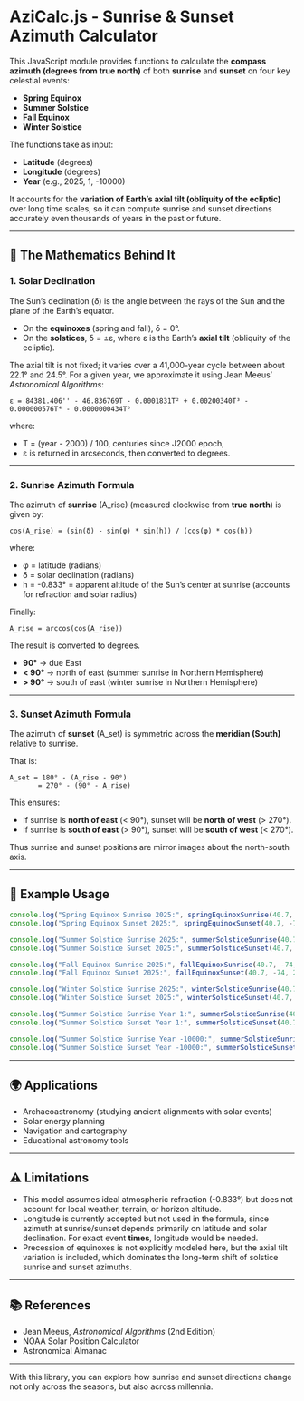 # AziCalc.js - Sunrise & Sunset Azimuth Calculator

This JavaScript module provides functions to calculate the **compass azimuth (degrees from true north)** of both **sunrise** and **sunset** on four key celestial events:

- **Spring Equinox**
- **Summer Solstice**
- **Fall Equinox**
- **Winter Solstice**

The functions take as input:
- **Latitude** (degrees)
- **Longitude** (degrees)
- **Year** (e.g., 2025, 1, -10000)

It accounts for the **variation of Earth’s axial tilt (obliquity of the ecliptic)** over long time scales, so it can compute sunrise and sunset directions accurately even thousands of years in the past or future.

---

## 📐 The Mathematics Behind It

### 1. Solar Declination
The Sun’s declination (δ) is the angle between the rays of the Sun and the plane of the Earth’s equator.

- On the **equinoxes** (spring and fall), δ = 0°.
- On the **solstices**, δ = ±ε, where ε is the Earth’s **axial tilt** (obliquity of the ecliptic).

The axial tilt is not fixed; it varies over a 41,000-year cycle between about 22.1° and 24.5°. For a given year, we approximate it using Jean Meeus’ *Astronomical Algorithms*:

```
ε = 84381.406'' - 46.836769T - 0.0001831T² + 0.00200340T³ - 0.000000576T⁴ - 0.0000000434T⁵
```

where:
- T = (year - 2000) / 100, centuries since J2000 epoch,
- ε is returned in arcseconds, then converted to degrees.

---

### 2. Sunrise Azimuth Formula
The azimuth of **sunrise** (A_rise) (measured clockwise from **true north**) is given by:

```
cos(A_rise) = (sin(δ) - sin(φ) * sin(h)) / (cos(φ) * cos(h))
```

where:
- φ = latitude (radians)
- δ = solar declination (radians)
- h = -0.833° = apparent altitude of the Sun’s center at sunrise (accounts for refraction and solar radius)

Finally:

```
A_rise = arccos(cos(A_rise))
```

The result is converted to degrees.

- **90°** → due East
- **< 90°** → north of east (summer sunrise in Northern Hemisphere)
- **> 90°** → south of east (winter sunrise in Northern Hemisphere)

---

### 3. Sunset Azimuth Formula
The azimuth of **sunset** (A_set) is symmetric across the **meridian (South)** relative to sunrise.

That is:

```
A_set = 180° - (A_rise - 90°)
       = 270° - (90° - A_rise)
```

This ensures:
- If sunrise is **north of east** (< 90°), sunset will be **north of west** (> 270°).
- If sunrise is **south of east** (> 90°), sunset will be **south of west** (< 270°).

Thus sunrise and sunset positions are mirror images about the north-south axis.

---

## 🚀 Example Usage
```javascript
console.log("Spring Equinox Sunrise 2025:", springEquinoxSunrise(40.7, -74, 2025));
console.log("Spring Equinox Sunset 2025:", springEquinoxSunset(40.7, -74, 2025));

console.log("Summer Solstice Sunrise 2025:", summerSolsticeSunrise(40.7, -74, 2025));
console.log("Summer Solstice Sunset 2025:", summerSolsticeSunset(40.7, -74, 2025));

console.log("Fall Equinox Sunrise 2025:", fallEquinoxSunrise(40.7, -74, 2025));
console.log("Fall Equinox Sunset 2025:", fallEquinoxSunset(40.7, -74, 2025));

console.log("Winter Solstice Sunrise 2025:", winterSolsticeSunrise(40.7, -74, 2025));
console.log("Winter Solstice Sunset 2025:", winterSolsticeSunset(40.7, -74, 2025));

console.log("Summer Solstice Sunrise Year 1:", summerSolsticeSunrise(40.7, -74, 1));
console.log("Summer Solstice Sunset Year 1:", summerSolsticeSunset(40.7, -74, 1));

console.log("Summer Solstice Sunrise Year -10000:", summerSolsticeSunrise(40.7, -74, -10000));
console.log("Summer Solstice Sunset Year -10000:", summerSolsticeSunset(40.7, -74, -10000));
```

---

## 🌍 Applications
- Archaeoastronomy (studying ancient alignments with solar events)
- Solar energy planning
- Navigation and cartography
- Educational astronomy tools

---

## ⚠️ Limitations
- This model assumes ideal atmospheric refraction (-0.833°) but does not account for local weather, terrain, or horizon altitude.
- Longitude is currently accepted but not used in the formula, since azimuth at sunrise/sunset depends primarily on latitude and solar declination. For exact event **times**, longitude would be needed.
- Precession of equinoxes is not explicitly modeled here, but the axial tilt variation is included, which dominates the long-term shift of solstice sunrise and sunset azimuths.

---

## 📚 References
- Jean Meeus, *Astronomical Algorithms* (2nd Edition)
- NOAA Solar Position Calculator
- Astronomical Almanac

---

With this library, you can explore how sunrise and sunset directions change not only across the seasons, but also across millennia.
